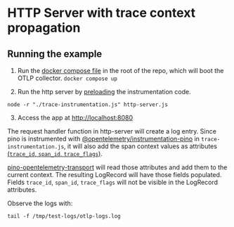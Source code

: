 # HTTP Server with trace context propagation

## Running the example

1. Run the [docker compose file](/docker-compose.yaml) in the root of the repo, which will boot the OTLP collector.
`docker compose up`

2. Run the http server by [preloading](https://opentelemetry.io/docs/instrumentation/js/getting-started/nodejs/#run-the-instrumented-app) the instrumentation code.
```
node -r "./trace-instrumentation.js" http-server.js
```

3. Access the app at [http://localhost:8080](http://localhost:8080)

The request handler function in http-server will create a log entry. Since pino is instrumented with [@opentelemetry/instrumentation-pino](https://www.npmjs.com/package/@opentelemetry/instrumentation-pino) in `trace-instrumentation.js`, it will also add the span context values as attributes [(`trace_id`, `span_id`, `trace_flags`)](https://github.com/open-telemetry/opentelemetry-js-contrib/tree/main/plugins/node/opentelemetry-instrumentation-pino#fields-added-to-pino-log-objects).

[pino-opentelemetry-transport](https://www.npmjs.com/package/pino-opentelemetry-transport) will read those attributes and add them to the current context. The resulting LogRecord will have those fields populated. Fields `trace_id`, `span_id`, `trace_flags` will not be visible in the LogRecord attributes.


Observe the logs with:

```tail -f /tmp/test-logs/otlp-logs.log```

